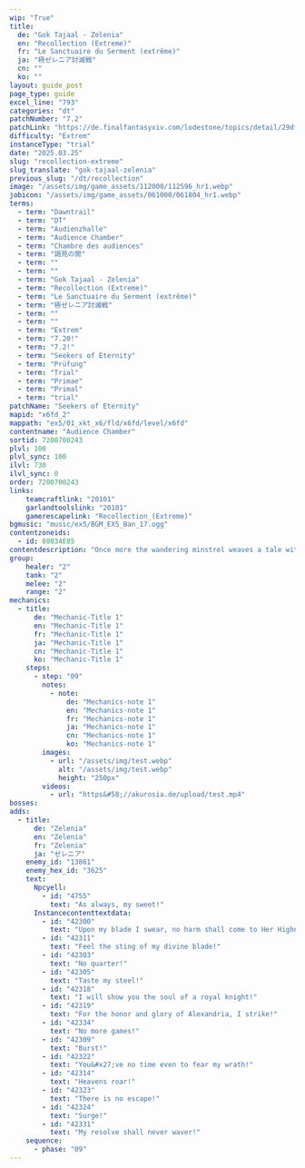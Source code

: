 ```yaml
---
wip: "True"
title:
  de: "Gok Tajaal - Zelenia"
  en: "Recollection (Extreme)"
  fr: "Le Sanctuaire du Serment (extrême)"
  ja: "極ゼレニア討滅戦"
  cn: ""
  ko: ""
layout: guide_post
page_type: guide
excel_line: "793"
categories: "dt"
patchNumber: "7.2"
patchLink: "https://de.finalfantasyxiv.com/lodestone/topics/detail/29df2420843d6d5efb9708a043a2b461488fa2b5"
difficulty: "Extrem"
instanceType: "trial"
date: "2025.03.25"
slug: "recollection-extreme"
slug_translate: "gok-tajaal-zelenia"
previous_slug: "/dt/recollection"
image: "/assets/img/game_assets/112000/112596_hr1.webp"
jobicon: "/assets/img/game_assets/061000/061804_hr1.webp"
terms:
  - term: "Dawntrail"
  - term: "DT"
  - term: "Audienzhalle"
  - term: "Audience Chamber"
  - term: "Chambre des audiences"
  - term: "謁見の間"
  - term: ""
  - term: ""
  - term: "Gok Tajaal - Zelenia"
  - term: "Recollection (Extreme)"
  - term: "Le Sanctuaire du Serment (extrême)"
  - term: "極ゼレニア討滅戦"
  - term: ""
  - term: ""
  - term: "Extrem"
  - term: "7.20!"
  - term: "7.2!"
  - term: "Seekers of Eternity"
  - term: "Prüfung"
  - term: "Trial"
  - term: "Primae"
  - term: "Primal"
  - term: "trial"
patchName: "Seekers of Eternity"
mapid: "x6fd_2"
mappath: "ex5/01_xkt_x6/fld/x6fd/level/x6fd"
contentname: "Audience Chamber"
sortid: 7200700243
plvl: 100
plvl_sync: 100
ilvl: 730
ilvl_sync: 0
order: 7200700243
links:
    teamcraftlink: "20101"
    garlandtoolslink: "20101"
    gamerescapelink: "Recollection_(Extreme)"
bgmusic: "music/ex5/BGM_EX5_Ban_17.ogg"
contentzoneids:
  - id: 80034E85
contentdescription: "Once more the wandering minstrel weaves a tale with his musical talents, this time an ode to a stalwart knight who served with distinction beneath thunderous skies. With peerless skills and formidable magicks she defended the throne, yet as the queen was barred from the battlefield, she never spied Zelenia's cold, merciless gaze, nor glimpsed the raging fury that burned within her breast. What would this simulacrum born of the queen's memories become had Sphene possessed firsthand knowledge of the warrior's unbridled ferocity? As the ballad fills your ears, a vision of this daunting foe begins to take shape..."
group:
    healer: "2"
    tank: "2"
    melee: "2"
    range: "2"
mechanics:
  - title:
      de: "Mechanic-Title 1"
      en: "Mechanic-Title 1"
      fr: "Mechanic-Title 1"
      ja: "Mechanic-Title 1"
      cn: "Mechanic-Title 1"
      ko: "Mechanic-Title 1"
    steps:
      - step: "09"
        notes:
          - note:
              de: "Mechanics-note 1"
              en: "Mechanics-note 1"
              fr: "Mechanics-note 1"
              ja: "Mechanics-note 1"
              cn: "Mechanics-note 1"
              ko: "Mechanics-note 1"
        images:
          - url: "/assets/img/test.webp"
            alt: "/assets/img/test.webp"
            height: "250px"
        videos:
          - url: "https&#58;//akurosia.de/upload/test.mp4"
bosses:
adds:
  - title:
      de: "Zelenia"
      en: "Zelenia"
      fr: "Zelenia"
      ja: "ゼレニア"
    enemy_id: "13861"
    enemy_hex_id: "3625"
    text:
      Npcyell:
        - id: "4755"
          text: "As always, my sweet!"
      Instancecontenttextdata:
        - id: "42300"
          text: "Upon my blade I swear, no harm shall come to Her Highness!"
        - id: "42311"
          text: "Feel the sting of my divine blade!"
        - id: "42303"
          text: "No quarter!"
        - id: "42305"
          text: "Taste my steel!"
        - id: "42318"
          text: "I will show you the soul of a royal knight!"
        - id: "42319"
          text: "For the honor and glory of Alexandria, I strike!"
        - id: "42334"
          text: "No more games!"
        - id: "42309"
          text: "Burst!"
        - id: "42322"
          text: "You&#x27;ve no time even to fear my wrath!"
        - id: "42314"
          text: "Heavens roar!"
        - id: "42323"
          text: "There is no escape!"
        - id: "42324"
          text: "Surge!"
        - id: "42331"
          text: "My resolve shall never waver!"
    sequence:
      - phase: "09"
---
```

